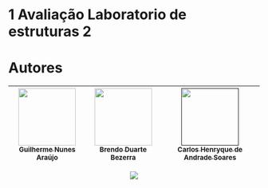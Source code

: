 # 1 Avaliação Laboratorio de estruturas 2
# Autores
| [<img src="" width=115><br><sub>Guilherme Nunes Araújo</sub>](https://github.com/Guiulhas) |  [<img src="" width=115><br><sub>Brendo Duarte Bezerra</sub>](https://github.com/Bz9r4) |  [<img src="" width=115><br><sub>Carlos Henryque de Andrade Soares</sub>]() |
| :---: | :---: | :---: |
<p align="center"><img src="http://img.shields.io/static/v1?label=STATUS&message=EM%20CONCLUIDO&color=GREEN&style=for-the-badge"/></p>
